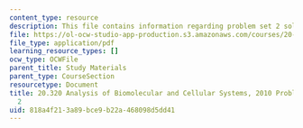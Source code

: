```yaml
---
content_type: resource
description: This file contains information regarding problem set 2 solutions.
file: https://ol-ocw-studio-app-production.s3.amazonaws.com/courses/20-320-analysis-of-biomolecular-and-cellular-systems-fall-2012/818a4f213a89bce9b22a468098d5dd41_MIT20_320F12_Fa2010_PS2_so.pdf
file_type: application/pdf
learning_resource_types: []
ocw_type: OCWFile
parent_title: Study Materials
parent_type: CourseSection
resourcetype: Document
title: 20.320 Analysis of Biomolecular and Cellular Systems, 2010 Problem Set Solutions
  2
uid: 818a4f21-3a89-bce9-b22a-468098d5dd41
---
```

